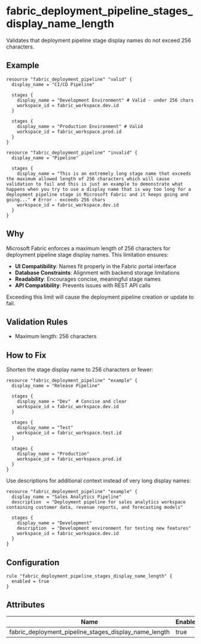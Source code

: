 # fabric_deployment_pipeline_stages_display_name_length

Validates that deployment pipeline stage display names do not exceed 256 characters.

## Example

```hcl
resource "fabric_deployment_pipeline" "valid" {
  display_name = "CI/CD Pipeline"
  
  stages {
    display_name = "Development Environment" # Valid - under 256 chars
    workspace_id = fabric_workspace.dev.id
  }
  
  stages {
    display_name = "Production Environment" # Valid
    workspace_id = fabric_workspace.prod.id
  }
}

resource "fabric_deployment_pipeline" "invalid" {
  display_name = "Pipeline"
  
  stages {
    display_name = "This is an extremely long stage name that exceeds the maximum allowed length of 256 characters which will cause validation to fail and this is just an example to demonstrate what happens when you try to use a display name that is way too long for a deployment pipeline stage in Microsoft Fabric and it keeps going and going..." # Error - exceeds 256 chars
    workspace_id = fabric_workspace.dev.id
  }
}
```

## Why

Microsoft Fabric enforces a maximum length of 256 characters for deployment pipeline stage display names. This limitation ensures:

- **UI Compatibility**: Names fit properly in the Fabric portal interface
- **Database Constraints**: Alignment with backend storage limitations
- **Readability**: Encourages concise, meaningful stage names
- **API Compatibility**: Prevents issues with REST API calls

Exceeding this limit will cause the deployment pipeline creation or update to fail.

## Validation Rules

- Maximum length: 256 characters

## How to Fix

Shorten the stage display name to 256 characters or fewer:

```hcl
resource "fabric_deployment_pipeline" "example" {
  display_name = "Release Pipeline"
  
  stages {
    display_name = "Dev"  # Concise and clear
    workspace_id = fabric_workspace.dev.id
  }
  
  stages {
    display_name = "Test"
    workspace_id = fabric_workspace.test.id
  }
  
  stages {
    display_name = "Production"
    workspace_id = fabric_workspace.prod.id
  }
}
```

Use descriptions for additional context instead of very long display names:

```hcl
resource "fabric_deployment_pipeline" "example" {
  display_name = "Sales Analytics Pipeline"
  description  = "Deployment pipeline for sales analytics workspace containing customer data, revenue reports, and forecasting models"
  
  stages {
    display_name = "Development"
    description  = "Development environment for testing new features"
    workspace_id = fabric_workspace.dev.id
  }
}
```

## Configuration

```hcl
rule "fabric_deployment_pipeline_stages_display_name_length" {
  enabled = true
}
```

## Attributes

| Name | Enabled | Severity | 
|------|---------|----------|
| fabric_deployment_pipeline_stages_display_name_length | true | error |
